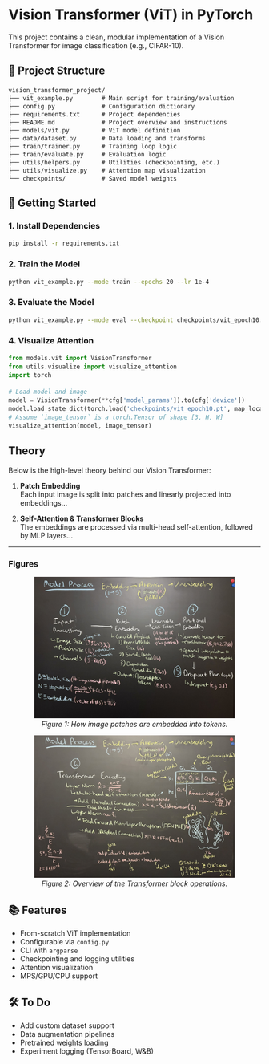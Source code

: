 # Vision Transformer (ViT) in PyTorch

This project contains a clean, modular implementation of a Vision Transformer for image classification (e.g., CIFAR-10).

## 📁 Project Structure
```
vision_transformer_project/
├── vit_example.py        # Main script for training/evaluation
├── config.py             # Configuration dictionary
├── requirements.txt      # Project dependencies
├── README.md             # Project overview and instructions
├── models/vit.py         # ViT model definition
├── data/dataset.py       # Data loading and transforms
├── train/trainer.py      # Training loop logic
├── train/evaluate.py     # Evaluation logic
├── utils/helpers.py      # Utilities (checkpointing, etc.)
├── utils/visualize.py    # Attention map visualization
└── checkpoints/          # Saved model weights
```

## 🚀 Getting Started

### 1. Install Dependencies
```bash
pip install -r requirements.txt
```

### 2. Train the Model
```bash
python vit_example.py --mode train --epochs 20 --lr 1e-4
```

### 3. Evaluate the Model
```bash
python vit_example.py --mode eval --checkpoint checkpoints/vit_epoch10.pt
```

### 4. Visualize Attention
```python
from models.vit import VisionTransformer
from utils.visualize import visualize_attention
import torch

# Load model and image
model = VisionTransformer(**cfg['model_params']).to(cfg['device'])
model.load_state_dict(torch.load('checkpoints/vit_epoch10.pt', map_location=cfg['device']))
# Assume `image_tensor` is a torch.Tensor of shape [3, H, W]
visualize_attention(model, image_tensor)
```

## Theory

Below is the high-level theory behind our Vision Transformer:

1. **Patch Embedding**  
   Each input image is split into patches and linearly projected into embeddings…
   
2. **Self-Attention & Transformer Blocks**  
   The embeddings are processed via multi-head self-attention, followed by MLP layers…

---  
### Figures

<p align="center">
  <img src="docs/images/Embedding.jpeg" alt="Patch Embedding Diagram" width="400"/><br/>
  <em>Figure 1: How image patches are embedded into tokens.</em>
</p>

<p align="center">
  <img src="docs/images/Transforming.jpeg" alt="Self-Attention Flow" width="400"/><br/>
  <em>Figure 2: Overview of the Transformer block operations.</em>
</p>


## 📚 Features
- From-scratch ViT implementation
- Configurable via `config.py`
- CLI with `argparse`
- Checkpointing and logging utilities
- Attention visualization
- MPS/GPU/CPU support

## 🛠️ To Do
- Add custom dataset support
- Data augmentation pipelines
- Pretrained weights loading
- Experiment logging (TensorBoard, W&B)
